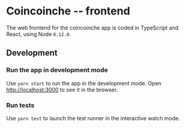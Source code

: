 # Coincoinche -- frontend

The web frontend for the coincoinche app is coded in TypeScript and React, using Node `8.12.0`.

## Development

### Run the app in development mode

Use `yarn start` to run the app in the development mode. Open [http://localhost:3000](http://localhost:3000) to see it in the browser.

### Run tests

Use `yarn test` to launch the test runner in the interactive watch mode.
